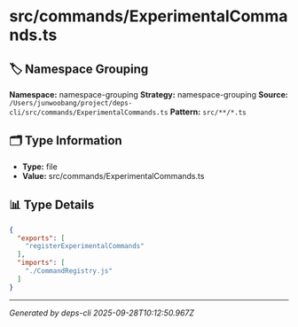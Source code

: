 # src/commands/ExperimentalCommands.ts

## 🏷️ Namespace Grouping

**Namespace:** namespace-grouping
**Strategy:** namespace-grouping
**Source:** `/Users/junwoobang/project/deps-cli/src/commands/ExperimentalCommands.ts`
**Pattern:** `src/**/*.ts`

## 🗂️ Type Information

- **Type:** file
- **Value:** src/commands/ExperimentalCommands.ts

## 📊 Type Details

```json
{
  "exports": [
    "registerExperimentalCommands"
  ],
  "imports": [
    "./CommandRegistry.js"
  ]
}
```

---
*Generated by deps-cli 2025-09-28T10:12:50.967Z*
